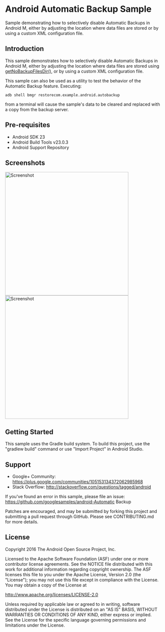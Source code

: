 
Android Automatic Backup Sample
===================================

Sample demonstrating how to selectively disable Automatic
          Backups in Android M, either by adjusting the location where data
          files are stored or by using a custom XML configuration file.

Introduction
------------

This sample demonstrates how to selectively disable Automatic Backups in Android M, either by
adjusting the location where data files are stored using [getNoBackupFilesDir()][1], or by using a
custom XML configuration file.

This sample can also be used as a utility to test the behavior of the Automatic Backup feature.
Executing:

    adb shell bmgr restorecom.example.android.autobackup

from a terminal will cause the sample's data to be cleared and replaced with a copy from the backup
server.

[1]: http://developers.google.com/reference/android/content/Context.html#getNoBackupFilesDir()

Pre-requisites
--------------

- Android SDK 23
- Android Build Tools v23.0.3
- Android Support Repository

Screenshots
-------------

<img src="screenshots/1-main.png" height="400" alt="Screenshot"/> <img src="screenshots/2-settings.png" height="400" alt="Screenshot"/> 

Getting Started
---------------

This sample uses the Gradle build system. To build this project, use the
"gradlew build" command or use "Import Project" in Android Studio.

Support
-------

- Google+ Community: https://plus.google.com/communities/105153134372062985968
- Stack Overflow: http://stackoverflow.com/questions/tagged/android

If you've found an error in this sample, please file an issue:
https://github.com/googlesamples/android-Automatic Backup

Patches are encouraged, and may be submitted by forking this project and
submitting a pull request through GitHub. Please see CONTRIBUTING.md for more details.

License
-------

Copyright 2016 The Android Open Source Project, Inc.

Licensed to the Apache Software Foundation (ASF) under one or more contributor
license agreements.  See the NOTICE file distributed with this work for
additional information regarding copyright ownership.  The ASF licenses this
file to you under the Apache License, Version 2.0 (the "License"); you may not
use this file except in compliance with the License.  You may obtain a copy of
the License at

http://www.apache.org/licenses/LICENSE-2.0

Unless required by applicable law or agreed to in writing, software
distributed under the License is distributed on an "AS IS" BASIS, WITHOUT
WARRANTIES OR CONDITIONS OF ANY KIND, either express or implied.  See the
License for the specific language governing permissions and limitations under
the License.
